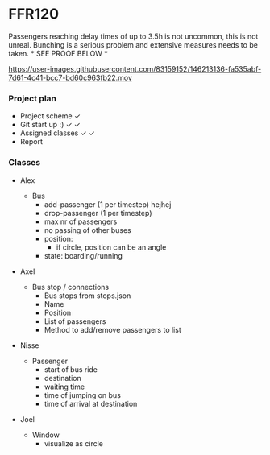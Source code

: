 # FFR120

Passengers reaching delay times of up to 3.5h is not uncommon, this is not unreal. Bunching is a serious problem and extensive measures needs to be taken. * SEE PROOF BELOW *

https://user-images.githubusercontent.com/83159152/146213136-fa535abf-7d61-4c41-bcc7-bd60c963fb22.mov

### Project plan
- Project scheme &check;
- Git start up :) &check; &check;
- Assigned classes &check; &check; 
- Report 

### Classes
- Alex
    - Bus
      - add-passenger (1 per timestep) hejhej
      - drop-passenger (1 per timestep)
      - max nr of passengers
      - no passing of other buses
      - position:
        - if circle, position can be an angle
      - state: boarding/running

- Axel
    - Bus stop / connections
        - Bus stops from stops.json
        - Name
        - Position
        - List of passengers
        - Method to add/remove passengers to list
  
- Nisse
    - Passenger
        - start of bus ride
        - destination
        - waiting time
        - time of jumping on bus
        - time of arrival at destination
        
- Joel
    - Window
        - visualize as circle
    
